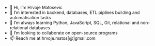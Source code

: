 - 👋 Hi, I’m Hrvoje Matosevic
- 👀 I’m interested in backend, databases, ETL piplines building and automatisation tasks
- 🌱 I’m always learning Python, JavaScript, SQL, Git, relational and non-relational databases
- 💞️ I’m looking to collaborate on open-source programs
- 📫 Reach me at hrvoje.matos[@]gmail.com

<!---
print("Hellow World, nice to meet you :)")
--->
